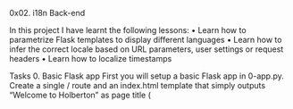0x02. i18n
Back-end


In this project I have learnt the following lessons:
•	Learn how to parametrize Flask templates to display different languages
•	Learn how to infer the correct locale based on URL parameters, user settings or request headers
•	Learn how to localize timestamps


Tasks
0. Basic Flask app
First you will setup a basic Flask app in 0-app.py. Create a single / route and an index.html template that simply outputs “Welcome to Holberton” as page title (<title>) and “Hello world” as header (<h1>).



1. Basic Babel setup
Install the Babel Flask extension:
$ pip3 install flask_babel==2.0.0
Then instantiate the Babel object in your app. Store it in a module-level variable named babel.
In order to configure available languages in our app, you will create a Config class that has a LANGUAGES class attribute equal to ["en", "fr"].
Use Config to set Babel’s default locale ("en") and timezone ("UTC").
Use that class as config for your Flask app.



2. Get locale from request
Create a get_locale function with the babel.localeselector decorator. Use request.accept_languages to determine the best match with our supported languages.



3. Parametrize templates
Use the _ or gettext function to parametrize your templates. Use the message IDs home_title and home_header.
Create a babel.cfg file containing
[python: **.py]
[jinja2: **/templates/**.html]
extensions=jinja2.ext.autoescape,jinja2.ext.with_
Then initialize your translations with
$ pybabel extract -F babel.cfg -o messages.pot .
and your two dictionaries with
$ pybabel init -i messages.pot -d translations -l en
$ pybabel init -i messages.pot -d translations -l fr
Then edit files translations/[en|fr]/LC_MESSAGES/messages.po to provide the correct value for each message ID for each language. Use the following translations:
msgid	English	French
home_title	"Welcome to Holberton"	"Bienvenue chez Holberton"
home_header	"Hello world!"	"Bonjour monde!"
Then compile your dictionaries with
$ pybabel compile -d translations
Reload the home page of your app and make sure that the correct messages show up.

4. Force locale with URL parameter
In this task, you will implement a way to force a particular locale by passing the locale=fr parameter to your app’s URLs.
In your get_locale function, detect if the incoming request contains locale argument and ifs value is a supported locale, return it. If not or if the parameter is not present, resort to the previous default behavior.
Now you should be able to test different translations by visiting http://127.0.0.1:5000?locale=[fr|en].
Visiting http://127.0.0.1:5000/?locale=fr should display this level 1 heading:  



5. Mock logging in
Creating a user login system is outside the scope of this project. To emulate a similar behavior, copy the following user table in 5-app.py.
users = {
    1: {"name": "Balou", "locale": "fr", "timezone": "Europe/Paris"},
    2: {"name": "Beyonce", "locale": "en", "timezone": "US/Central"},
    3: {"name": "Spock", "locale": "kg", "timezone": "Vulcan"},
    4: {"name": "Teletubby", "locale": None, "timezone": "Europe/London"},
}
This will mock a database user table. Logging in will be mocked by passing login_as URL parameter containing the user ID to log in as.
Define a get_user function that returns a user dictionary or None if the ID cannot be found or if login_as was not passed.
Define a before_request function and use the app.before_request decorator to make it be executed before all other functions. before_request should use get_user to find a user if any, and set it as a global on flask.g.user.
In your HTML template, if a user is logged in, in a paragraph tag, display a welcome message otherwise display a default message as shown in the table below.
msgid	English	French
logged_in_as	"You are logged in as %(username)s."	"Vous êtes connecté en tant que %(username)s."
not_logged_in	"You are not logged in."	"Vous n'êtes pas connecté."
Visiting http://127.0.0.1:5000/ in your browser should display this:
 
Visiting http://127.0.0.1:5000/?login_as=2 in your browser should display this:  


6. Use user locale
Change your get_locale function to use a user’s preferred local if it is supported.
The order of priority should be
1.	Locale from URL parameters
2.	Locale from user settings
3.	Locale from request header
4.	Default locale
Test by logging in as different users
 

7. Infer appropriate time zone
Define a get_timezone function and use the babel.timezoneselector decorator.
The logic should be the same as get_locale:
1.	Find timezone parameter in URL parameters
2.	Find time zone from user settings
3.	Default to UTC
Before returning a URL-provided or user time zone, you must validate that it is a valid time zone. To that, use pytz.timezone and catch the pytz.exceptions.UnknownTimeZoneError exception.



8. Display the current time
Based on the inferred time zone, display the current time on the home page in the default format. For example:
Jan 21, 2020, 5:55:39 AM or 21 janv. 2020 à 05:56:28
Use the following translations
msgid	English	French
current_time_is	"The current time is %(current_time)s."	"Nous sommes le %(current_time)s."
Displaying the time in French looks like this:
 
Displaying the time in English looks like this:

